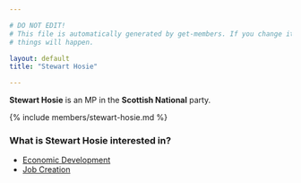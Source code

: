 ```yaml
---

# DO NOT EDIT!
# This file is automatically generated by get-members. If you change it, bad
# things will happen.

layout: default
title: "Stewart Hosie"

---
```


**Stewart Hosie** is an MP in the **Scottish National** party.

{% include members/stewart-hosie.md %}

### What is Stewart Hosie interested in?


* [Economic Development](/interests/economic-development.html)
* [Job Creation](/interests/job-creation.html)
